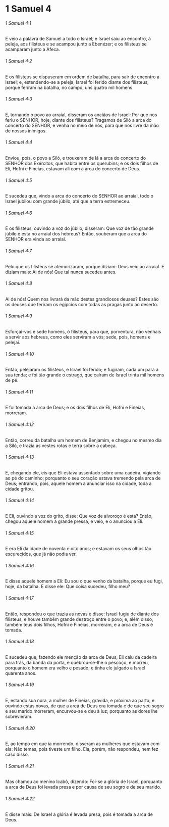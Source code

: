 # 1 Samuel 4

###### 1 Samuel 4:1

E veio a palavra de Samuel a todo o Israel; e Israel saiu ao encontro, à peleja, aos filisteus e se acampou junto a Ebenézer; e os filisteus se acamparam junto a Afeca.

###### 1 Samuel 4:2

E os filisteus se dispuseram em ordem de batalha, para sair de encontro a Israel; e, estendendo-se a peleja, Israel foi ferido diante dos filisteus, porque feriram na batalha, no campo, uns quatro mil homens.

###### 1 Samuel 4:3

E, tornando o povo ao arraial, disseram os anciãos de Israel: Por que nos feriu o SENHOR, hoje, diante dos filisteus? Tragamos de Siló a arca do concerto do SENHOR, e venha no meio de nós, para que nos livre da mão de nossos inimigos.

###### 1 Samuel 4:4

Enviou, pois, o povo a Siló, e trouxeram de lá a arca do concerto do SENHOR dos Exércitos, que habita entre os querubins; e os dois filhos de Eli, Hofni e Fineias, estavam ali com a arca do concerto de Deus.

###### 1 Samuel 4:5

E sucedeu que, vindo a arca do concerto do SENHOR ao arraial, todo o Israel jubilou com grande júbilo, até que a terra estremeceu.

###### 1 Samuel 4:6

E os filisteus, ouvindo a voz do júbilo, disseram: Que voz de tão grande júbilo é esta no arraial dos hebreus? Então, souberam que a arca do SENHOR era vinda ao arraial.

###### 1 Samuel 4:7

Pelo que os filisteus se atemorizaram, porque diziam: Deus veio ao arraial. E diziam mais: Ai de nós! Que tal nunca sucedeu antes.

###### 1 Samuel 4:8

Ai de nós! Quem nos livrará da mão destes grandiosos deuses? Estes são os deuses que feriram os egípcios com todas as pragas junto ao deserto.

###### 1 Samuel 4:9

Esforçai-vos e sede homens, ó filisteus, para que, porventura, não venhais a servir aos hebreus, como eles serviram a vós; sede, pois, homens e pelejai.

###### 1 Samuel 4:10

Então, pelejaram os filisteus, e Israel foi ferido; e fugiram, cada um para a sua tenda; e foi tão grande o estrago, que caíram de Israel trinta mil homens de pé.

###### 1 Samuel 4:11

E foi tomada a arca de Deus; e os dois filhos de Eli, Hofni e Fineias, morreram.

###### 1 Samuel 4:12

Então, correu da batalha um homem de Benjamim, e chegou no mesmo dia a Siló, e trazia as vestes rotas e terra sobre a cabeça.

###### 1 Samuel 4:13

E, chegando ele, eis que Eli estava assentado sobre uma cadeira, vigiando ao pé do caminho; porquanto o seu coração estava tremendo pela arca de Deus; entrando, pois, aquele homem a anunciar isso na cidade, toda a cidade gritou.

###### 1 Samuel 4:14

E Eli, ouvindo a voz do grito, disse: Que voz de alvoroço é esta? Então, chegou aquele homem a grande pressa, e veio, e o anunciou a Eli.

###### 1 Samuel 4:15

E era Eli da idade de noventa e oito anos; e estavam os seus olhos tão escurecidos, que já não podia ver.

###### 1 Samuel 4:16

E disse aquele homem a Eli: Eu sou o que venho da batalha, porque eu fugi, hoje, da batalha. E disse ele: Que coisa sucedeu, filho meu?

###### 1 Samuel 4:17

Então, respondeu o que trazia as novas e disse: Israel fugiu de diante dos filisteus, e houve também grande destroço entre o povo; e, além disso, também teus dois filhos, Hofni e Fineias, morreram, e a arca de Deus é tomada.

###### 1 Samuel 4:18

E sucedeu que, fazendo ele menção da arca de Deus, Eli caiu da cadeira para trás, da banda da porta, e quebrou-se-lhe o pescoço, e morreu, porquanto o homem era velho e pesado; e tinha ele julgado a Israel quarenta anos.

###### 1 Samuel 4:19

E, estando sua nora, a mulher de Fineias, grávida, e próxima ao parto, e ouvindo estas novas, de que a arca de Deus era tomada e de que seu sogro e seu marido morreram, encurvou-se e deu à luz; porquanto as dores lhe sobrevieram.

###### 1 Samuel 4:20

E, ao tempo em que ia morrendo, disseram as mulheres que estavam com ela: Não temas, pois tiveste um filho. Ela, porém, não respondeu, nem fez caso disso.

###### 1 Samuel 4:21

Mas chamou ao menino Icabô, dizendo: Foi-se a glória de Israel, porquanto a arca de Deus foi levada presa e por causa de seu sogro e de seu marido.

###### 1 Samuel 4:22

E disse mais: De Israel a glória é levada presa, pois é tomada a arca de Deus.


